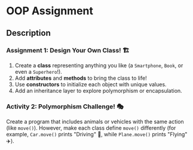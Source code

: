 # OOP Assignment
## Description
### Assignment 1: Design Your Own Class! 🏗️
1. Create a **class** representing anything you like (a `Smartphone`, `Book`, or even a `Superhero`!).
2. Add **attributes** and **methods** to bring the class to life!
3. Use **constructors** to initialize each object with unique values.
4. Add an inheritance layer to explore polymorphism or encapsulation.

### Activity 2: Polymorphism Challenge! 🎭
Create a program that includes animals or vehicles with the same action (like `move()`). However, make each class define `move()` differently (for example, `Car.move()` prints "Driving" 🚗, while `Plane.move()` prints "Flying" ✈️).
